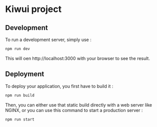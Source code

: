 # Kiwui project

## Development

To run a development server, simply use :

```bash
npm run dev
```

This will oen http://localhost:3000 with your browser to see the result.

## Deployment

To deploy your application, you first have to build it :

```bash
npm run build
```

Then, you can either use that static build directly with a web server like NGINX,
or you can use this command to start a production server :

```bash
npm run start
```